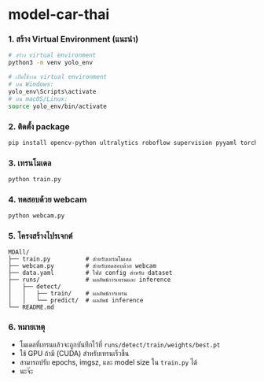 # model-car-thai

### 1. สร้าง Virtual Environment (แนะนำ)

```bash
# สร้าง virtual environment
python3 -m venv yolo_env

# เปิดใช้งาน virtual environment
# บน Windows:
yolo_env\Scripts\activate
# บน macOS/Linux:
source yolo_env/bin/activate
```

### 2. ติดตั้ง package

```bash
pip install opencv-python ultralytics roboflow supervision pyyaml torch
```

### 3. เทรนโมเดล

```bash
python train.py
```

### 4. ทดสอบด้วย webcam

```bash
python webcam.py
```

### 5. โครงสร้างโปรเจกต์

```
MDAll/
├── train.py          # สำหรับเทรนโมเดล
├── webcam.py         # สำหรับทดสอบด้วย webcam
├── data.yaml         # ไฟล์ config สำหรับ dataset
├── runs/             # ผลลัพธ์การเทรนและ inference
│   ├── detect/
│   │   ├── train/    # ผลลัพธ์การเทรน
│   │   └── predict/  # ผลลัพธ์ inference
└── README.md
```

### 6. หมายเหตุ

- โมเดลที่เทรนแล้วจะถูกบันทึกไว้ที่ `runs/detect/train/weights/best.pt`
- ใช้ GPU ถ้ามี (CUDA) สำหรับเทรนเร็วขึ้น
- สามารถปรับ epochs, imgsz, และ model size ใน `train.py` ได้
- นะจ๊ะ
